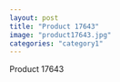 ```yaml
---
layout: post
title: "Product 17643"
image: "product17643.jpg"
categories: "category1"
---
```

Product 17643
